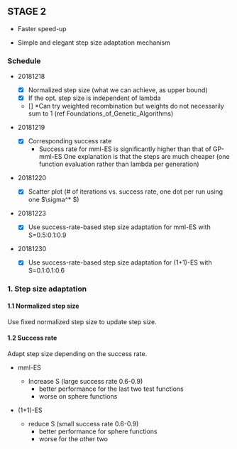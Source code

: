 ## STAGE 2
- Faster speed-up

- Simple and elegant step size adaptation mechanism 

### Schedule 
- 20181218
	- [x] Normalized step size (what we can achieve, as upper bound)
	- [x] If the opt. step size is independent of lambda
	- [] \*Can try weighted recombination but weights do not necessarily sum to 1 (ref Foundations_of_Genetic_Algorithms) 

- 20181219
	- [x] Corresponding success rate 
		- Success rate for mml-ES is significantly higher than that of GP-mml-ES
		One explanation is that the steps are much cheaper (one function evaluation rather than lambda per generation)

- 20181220
	- [x] Scatter plot (\# of iterations vs. success rate, one dot per run using one $\sigma^* $)

- 20181223
	- [x] Use success-rate-based step size adaptation for mml-ES with S=0.5:0.1:0.9 

- 20181230
	- [x] Use success-rate-based step size adaptation for (1+1)-ES with S=0.1:0.1:0.6 





### 1. Step size adaptation 

#### 1.1 Normalized step size 

Use fixed normalized step size to update step size.	

#### 1.2 Success rate 

Adapt step size depending on the success rate.

- mml-ES

	- Increase S (large success rate 0.6-0.9)
		- better performance for the last two test functions 
		- worse on sphere functions


- (1+1)-ES

	- reduce S (small success rate 0.6-0.9)
		- better performance for sphere functions
		- worse for the other two